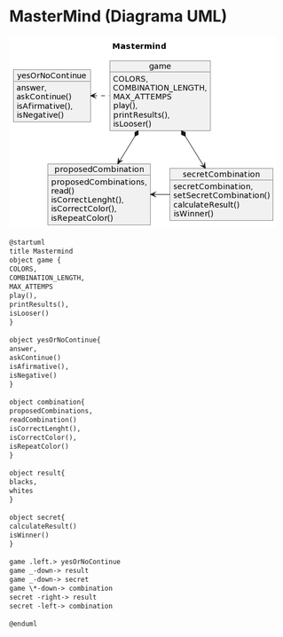 <p align="center"><h1>MasterMind (Diagrama UML)</h1></p>

![Image text](<https://github.com/USantaTecla-ed-mpds/lab-dijkstra/blob/master/tech-js-basada-objetos/MasterMind/UML/MasterMind-UML.png>)
 
```
@startuml
title Mastermind
object game {
COLORS,
COMBINATION_LENGTH,
MAX_ATTEMPS
play(),
printResults(),
isLooser()
}

object yesOrNoContinue{
answer,
askContinue()
isAfirmative(),
isNegative()
}

object combination{
proposedCombinations,
readCombination()
isCorrectLenght(),
isCorrectColor(),
isRepeatColor()
}

object result{
blacks,
whites
}

object secret{
calculateResult()
isWinner()
}

game .left.> yesOrNoContinue
game _-down-> result
game _-down-> secret
game \*-down-> combination
secret -right-> result
secret -left-> combination

@enduml
```
